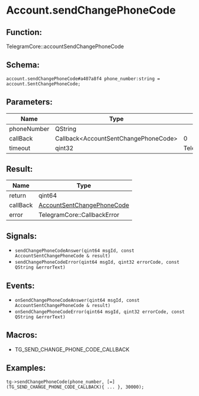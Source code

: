 # Account.sendChangePhoneCode

## Function:

TelegramCore::accountSendChangePhoneCode

## Schema:

`account.sendChangePhoneCode#a407a8f4 phone_number:string = account.SentChangePhoneCode;`
## Parameters:

|Name|Type|Default|
|----|----|-------|
|phoneNumber|QString||
|callBack|Callback<AccountSentChangePhoneCode\>|0|
|timeout|qint32|TelegramCore::timeOut()|

## Result:

|Name|Type|
|----|----|
|return|qint64|
|callBack|[AccountSentChangePhoneCode](../../types/accountsentchangephonecode.md)|
|error|TelegramCore::CallbackError|

## Signals:

* `sendChangePhoneCodeAnswer(qint64 msgId, const AccountSentChangePhoneCode & result)`
* `sendChangePhoneCodeError(qint64 msgId, qint32 errorCode, const QString &errorText)`

## Events:

* `onSendChangePhoneCodeAnswer(qint64 msgId, const AccountSentChangePhoneCode & result)`
* `onSendChangePhoneCodeError(qint64 msgId, qint32 errorCode, const QString &errorText)`

## Macros:

* TG_SEND_CHANGE_PHONE_CODE_CALLBACK

## Examples:

`tg->sendChangePhoneCode(phone_number, [=](TG_SEND_CHANGE_PHONE_CODE_CALLBACK){
    ...
}, 30000);`
